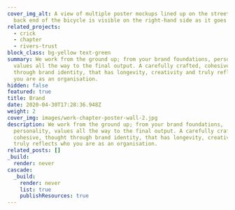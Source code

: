 ```yaml
---
cover_img_alt: A view of multiple poster mockups lined up on the street. The
  back end of the bicycle is visible on the right-hand side as it goes past.
related_projects:
  - crick
  - chapter
  - rivers-trust
block_class: bg-yellow text-green
summary: We work from the ground up; from your brand foundations, personality,
  values all the way to the final output. A carefully crafted, cohesive, thought
  through brand identity, that has longevity, creativity and truly reflects who
  you are as an organisation.
hidden: false
featured: true
title: Brand
date: 2020-04-30T17:28:36.948Z
weight: 2
cover_img: images/work-chapter-poster-wall-2.jpg
description: We work from the ground up; from your brand foundations,
  personality, values all the way to the final output. A carefully crafted,
  cohesive, thought through brand identity, that has longevity, creativity and
  truly reflects who you are as an organisation.
related_posts: []
_build:
  render: never
cascade:
  _build:
    render: never
    list: true
    publishResources: true
---
```

